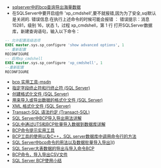 * [sqlserver中的bcp查询导出海量数据](https://blog.csdn.net/zhangshufei8001/article/details/51130072)
 * 在SQLServer中要开启组件 'xp_cmdshell',要不就报错,因为为了安全,sql默认是关闭的.
错误信息:在执行上述命令的时候可能会报错 ： 错误提示：消息 15281，级别 16，状态 1，过程 xp_cmdshell，第 1 行
打开SQLServer数据库，新建查询语句，输入以下命令：
```sql
-- 允许配置高级选项  
EXEC master.sys.sp_configure 'show advanced options', 1  
-- 重新配置  
RECONFIGURE  
-- 启用xp_cmdshell  
EXEC master.sys.sp_configure 'xp_cmdshell', 1  
--重新配置  
RECONFIGURE
```
* [bcp 实用工具-msdn](https://docs.microsoft.com/zh-cn/sql/tools/bcp-utility?view=sql-server-2014)
* [指定字段终止符和行终止符 (SQL Server)](https://docs.microsoft.com/zh-cn/sql/relational-databases/import-export/specify-field-and-row-terminators-sql-server?view=sql-server-2014)
* [创建格式化文件 (SQL Server)](https://docs.microsoft.com/zh-cn/sql/relational-databases/import-export/create-a-format-file-sql-server?view=sql-server-2014)
* [用来导入或导出数据的格式化文件 (SQL Server)](https://docs.microsoft.com/zh-cn/sql/relational-databases/import-export/format-files-for-importing-or-exporting-data-sql-server?view=sql-server-2014)
* [XML 格式化文件 (SQL Server)](https://docs.microsoft.com/zh-cn/sql/relational-databases/import-export/xml-format-files-sql-server?view=sql-server-2014)
* [Transact-SQL 语法约定 (Transact-SQL)](https://docs.microsoft.com/zh-cn/sql/t-sql/language-elements/transact-sql-syntax-conventions-transact-sql?view=sql-server-2017)
* [SQL Server中BCP导入导出用法详解](http://blog.sina.com.cn/s/blog_5ceb51480101gtr5.html)
* [SQL中通过UTS和BCP批量导入数据到数据库详解](http://blog.sina.com.cn/s/blog_5ceb51480101gyqd.html)
* [BCP命令提示实用工具](https://blog.csdn.net/u012968272/article/details/45418867)
* [BCP工具的使用以及C++，SQL server数据库中调用命令行的方法](https://blog.csdn.net/a342500329a/article/details/83896518)
* [SQL Server中bcp命令的用法以及数据批量导入导出](https://www.cnblogs.com/xwdreamer/archive/2012/08/22/2651180.html)]()
* [SQL Server大表数据的导出与导入命令BCP](https://blog.csdn.net/iteye_11587/article/details/82681646)
* [BCP命令，导入导出CSV文件](https://blog.csdn.net/weixin_42126947/article/details/80513220)
* [SQL Server BCP使用小结](http://www.cnblogs.com/qanholas/archive/2011/07/05/2098616.html)


